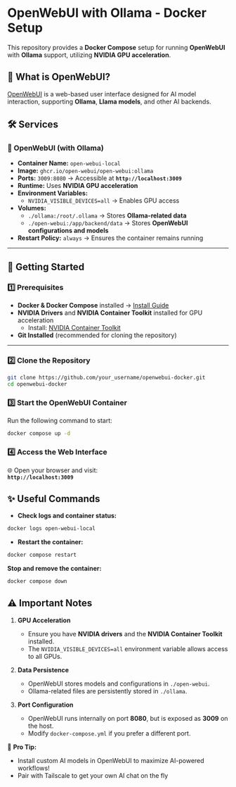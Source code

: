 # OpenWebUI with Ollama - Docker Setup

This repository provides a **Docker Compose** setup for running **OpenWebUI** with **Ollama** support, utilizing **NVIDIA GPU acceleration**.

## 📌 What is OpenWebUI?

[OpenWebUI](https://github.com/open-webui/open-webui) is a web-based user interface designed for AI model interaction, supporting **Ollama**, **Llama models**, and other AI backends.

## 🛠 Services

### 🤖 OpenWebUI (with Ollama)

- **Container Name:** `open-webui-local`
- **Image:** `ghcr.io/open-webui/open-webui:ollama`
- **Ports:** `3009:8080` → Accessible at **`http://localhost:3009`**
- **Runtime:** Uses **NVIDIA GPU acceleration**
- **Environment Variables:**
  - `NVIDIA_VISIBLE_DEVICES=all` → Enables GPU access
- **Volumes:**
  - `./ollama:/root/.ollama` → Stores **Ollama-related data**
  - `./open-webui:/app/backend/data` → Stores **OpenWebUI configurations and models**
- **Restart Policy:** `always` → Ensures the container remains running

---

## 📌 Getting Started

### 1️⃣ Prerequisites

- **Docker & Docker Compose** installed → [Install Guide](https://docs.docker.com/get-docker/)
- **NVIDIA Drivers** and **NVIDIA Container Toolkit** installed for GPU acceleration
  - Install: [NVIDIA Container Toolkit](https://docs.nvidia.com/datacenter/cloud-native/container-toolkit/install-guide.html)
- **Git Installed** (recommended for cloning the repository)

---

### 2️⃣ Clone the Repository

```sh
git clone https://github.com/your_username/openwebui-docker.git
cd openwebui-docker
```

### 3️⃣ Start the OpenWebUI Container

Run the following command to start:

```sh
docker compose up -d
```

### 4️⃣ Access the Web Interface

🌐 Open your browser and visit:  
**`http://localhost:3009`**

## ✨ Useful Commands

- **Check logs and container status:**

```sh
docker logs open-webui-local
```

- **Restart the container:**

```sh
docker compose restart
```

**Stop and remove the container:**

```sh
docker compose down
```

## ⚠️ Important Notes

1.  **GPU Acceleration**

    - Ensure you have **NVIDIA drivers** and the **NVIDIA Container Toolkit** installed.
    - The `NVIDIA_VISIBLE_DEVICES=all` environment variable allows access to all GPUs.

2.  **Data Persistence**

    - OpenWebUI stores models and configurations in `./open-webui`.
    - Ollama-related files are persistently stored in `./ollama`.

3.  **Port Configuration**

    - OpenWebUI runs internally on port **8080**, but is exposed as **3009** on the host.
    - Modify `docker-compose.yml` if you prefer a different port.

🚀 **Pro Tip:**

- Install custom AI models in OpenWebUI to maximize AI-powered workflows!
- Pair with Tailscale to get your own AI chat on the fly
